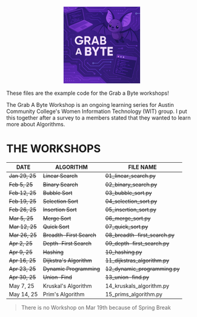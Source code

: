 <p align="center">
    <img src="GrabAByteLogo.png" width="40%">
</p>

 These files are the example code for the Grab a Byte workshops!

 The Grab A Byte Workshop is an ongoing learning series for Austin Community College's Women Information Technology (WIT) group. 
 I put this together after a survey to a members stated that they wanted to learn more about Algorithms. 




# THE WORKSHOPS

| DATE | ALGORITHM | FILE NAME |
|------|-----------|-----------|
| ~~Jan 29, 25~~ | ~~Linear Search~~ | ~~01_linear_search.py~~ |
| ~~Feb  5, 25~~ | ~~Binary Search~~ | ~~02_binary_search.py~~ |
| ~~Feb 12, 25~~ | ~~Bubble Sort~~ | ~~03_bubble_sort.py~~ |
| ~~Feb 19, 25~~ | ~~Selection Sort~~ | ~~04_selection_sort.py~~ |
| ~~Feb 26, 25~~ | ~~Insertion Sort~~ | ~~05_insertion_sort.py~~ |
| ~~Mar  5, 25~~ | ~~Merge Sort~~ | ~~06_merge_sort.py~~ |
| ~~Mar 12, 25~~ | ~~Quick Sort~~ | ~~07_quick_sort.py~~ |
| ~~Mar 26, 25~~ | ~~Breadth-First Search~~ | ~~08_breadth-first_search.py~~ |
| ~~Apr  2, 25~~ | ~~Depth-First Search~~ | ~~09_depth-first_search.py~~ |
| ~~Apr  9, 25~~ | ~~Hashing~~ | ~~10_hashing.py~~ |
| ~~Apr 16, 25~~ | ~~Dijkstra's Algorithm~~ | ~~11_dijkstras_algorithm.py~~ |
| ~~Apr 23, 25~~ | ~~Dynamic Programming~~ | ~~12_dynamic_programming.py~~ |
| ~~Apr 30, 25~~ | ~~Union-Find~~ | ~~13_union-find.py~~ |
| May  7, 25 | Kruskal's Algorithm | 14_kruskals_algorithm.py |
| May 14, 25 | Prim's Algorithm | 15_prims_algorithm.py |
>There is no Workshop on Mar 19th because of Spring Break 
